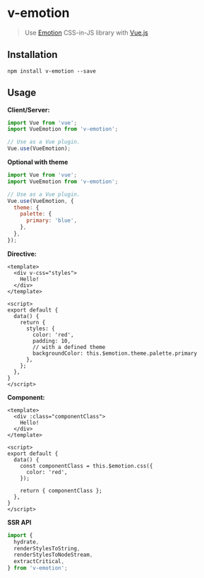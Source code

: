 # v-emotion
> Use [Emotion](https://emotion.sh) CSS-in-JS library with
> [Vue.js](https://github.com/vuejs/vue)

## Installation

```
npm install v-emotion --save
```

## Usage

**Client/Server:**

```js
import Vue from 'vue';
import VueEmotion from 'v-emotion';

// Use as a Vue plugin.
Vue.use(VueEmotion);
```

**Optional with theme**
```js
import Vue from 'vue';
import VueEmotion from 'v-emotion';

// Use as a Vue plugin.
Vue.use(VueEmotion, {
  theme: {
    palette: {
      primary: 'blue',
    },
  },
});
```

**Directive:**

```vue
<template>
  <div v-css="styles">
    Hello!
  </div>
</template>

<script>
export default {
  data() {
    return {
      styles: {
        color: 'red',
        padding: 10,
        // with a defined theme
        backgroundColor: this.$emotion.theme.palette.primary
      },
    };
  },
}
</script>
```

**Component:**

```vue
<template>
  <div :class="componentClass">
    Hello!
  </div>
</template>

<script>
export default {
  data() {
    const componentClass = this.$emotion.css({
      color: 'red',
    });

    return { componentClass };
  },
}
</script>
```

**SSR API**
```js
import {
  hydrate,
  renderStylesToString,
  renderStylesToNodeStream,
  extractCritical,
} from 'v-emotion';
```
